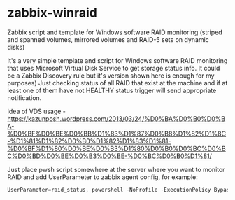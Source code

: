 # zabbix-winraid
Zabbix script and template for Windows software RAID monitoring (striped and spanned volumes, mirrored volumes and RAID-5 sets on dynamic disks)

It's a very simple template and script for Windows software RAID monitoring that uses Microsoft Virtual Disk Service to get storage status info.
It could be a Zabbix Discovery rule but it's version shown here is enough for my purposes) Just checking status of all RAID that exist at the machine and if at least one of them have not HEALTHY status trigger will send appropriate notification.

Idea of VDS usage - https://kazunposh.wordpress.com/2013/03/24/%D0%BA%D0%B0%D0%BA-%D0%BF%D0%BE%D0%BB%D1%83%D1%87%D0%B8%D1%82%D1%8C-%D1%81%D1%82%D0%B0%D1%82%D1%83%D1%81-%D0%BF%D1%80%D0%BE%D0%B3%D1%80%D0%B0%D0%BC%D0%BC%D0%BD%D0%BE%D0%B3%D0%BE-%D0%BC%D0%B0%D1%81/

Just place pwsh script somewhere at the server where you want to monitor RAID and add UserParameter to zabbix agent config, for example:
```powershell
UserParameter=raid_status, powershell -NoProfile -ExecutionPolicy Bypass -File "C:\Program Files\Zabbix Agent 2\raid_status.ps1"
```
